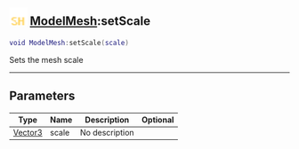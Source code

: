 ## <img src="../../.gitbook/assets/shared.png" width="32" height="32" /> [ModelMesh](../modelmesh/README.md):setScale

```lua
void ModelMesh:setScale(scale)
```

Sets the mesh scale

-----------------
## Parameters

| Type   | Name | Description | Optional |
| ------ | ---- | ----------- | -------: |
| [Vector3](../vector3/README.md) | scale | No description |  |
